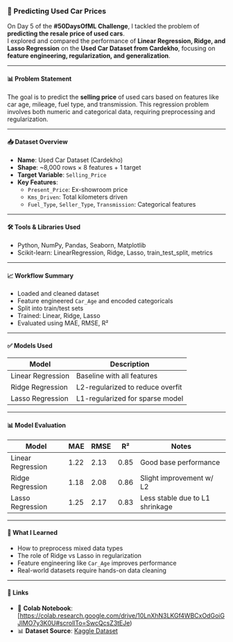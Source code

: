 ### 🧠 Predicting Used Car Prices

On Day 5 of the **#50DaysOfML Challenge**, I tackled the problem of **predicting the resale price of used cars**.  
I explored and compared the performance of **Linear Regression, Ridge, and Lasso Regression** on the **Used Car Dataset from Cardekho**, focusing on **feature engineering, regularization, and generalization**.

---

#### 📊 Problem Statement

The goal is to predict the **selling price** of used cars based on features like car age, mileage, fuel type, and transmission. This regression problem involves both numeric and categorical data, requiring preprocessing and regularization.

---

#### 📥 Dataset Overview

- **Name**: Used Car Dataset (Cardekho)  
- **Shape**: ~8,000 rows × 8 features + 1 target  
- **Target Variable**: `Selling_Price`  
- **Key Features**:  
  - `Present_Price`: Ex-showroom price  
  - `Kms_Driven`: Total kilometers driven  
  - `Fuel_Type`, `Seller_Type`, `Transmission`: Categorical features  

---

#### 🛠️ Tools & Libraries Used

- Python, NumPy, Pandas, Seaborn, Matplotlib  
- Scikit-learn: LinearRegression, Ridge, Lasso, train_test_split, metrics  

---

#### 📈 Workflow Summary

- Loaded and cleaned dataset  
- Feature engineered `Car_Age` and encoded categoricals  
- Split into train/test sets  
- Trained: Linear, Ridge, Lasso  
- Evaluated using MAE, RMSE, R²  

---

#### ✅ Models Used

| Model              | Description                     |
|-------------------|---------------------------------|
| Linear Regression | Baseline with all features      |
| Ridge Regression  | L2-regularized to reduce overfit|
| Lasso Regression  | L1-regularized for sparse model |

---

#### 📊 Model Evaluation

| Model              | MAE     | RMSE    | R²     | Notes                      |
|-------------------|---------|---------|--------|----------------------------|
| Linear Regression | 1.22    | 2.13    | 0.85   | Good base performance      |
| Ridge Regression  | 1.18    | 2.08    | 0.86   | Slight improvement w/ L2   |
| Lasso Regression  | 1.25    | 2.17    | 0.83   | Less stable due to L1 shrinkage |

---

#### 💬 What I Learned

- How to preprocess mixed data types  
- The role of Ridge vs Lasso in regularization  
- Feature engineering like `Car_Age` improves performance  
- Real-world datasets require hands-on data cleaning  

---

#### 🔗 Links

- 📒 **Colab Notebook**: [https://colab.research.google.com/drive/10LnXhN3LKGf4WBCxOdGoiGJIMO7y3K0U#scrollTo=SwcQcsZ3tEJe)  
- 📊 **Dataset Source**: [Kaggle Dataset](https://www.kaggle.com/datasets/nehalbirla/vehicle-dataset-from-cardekho)
